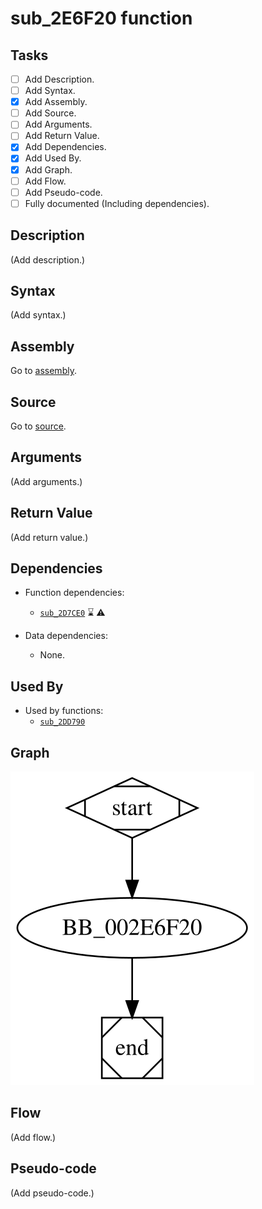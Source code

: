 # sub_2E6F20 function

## Tasks

- [ ] Add Description.
- [ ] Add Syntax.
- [X] Add Assembly.
- [ ] Add Source.
- [ ] Add Arguments.
- [ ] Add Return Value.
- [X] Add Dependencies.
- [X] Add Used By.
- [X] Add Graph.
- [ ] Add Flow.
- [ ] Add Pseudo-code.
- [ ] Fully documented (Including dependencies).

## Description

(Add description.)

## Syntax

(Add syntax.)

## Assembly

Go to [assembly](../asm/sub_2E6F20.asm).

## Source

Go to [source](../cc/sub_2E6F20.cc).

## Arguments

(Add arguments.)

## Return Value

(Add return value.)

## Dependencies

* Function dependencies:
  * [`sub_2D7CE0`](sub_2D7CE0.md) ⌛ ⚠


* Data dependencies:
  * None.

## Used By

* Used by functions:
  * [`sub_2DD790`](sub_2DD790.md)

## Graph

![sub_2E6F20 Graph](../svg/sub_2E6F20.svg "sub_2E6F20 Graph")

## Flow

(Add flow.)

## Pseudo-code

(Add pseudo-code.)
